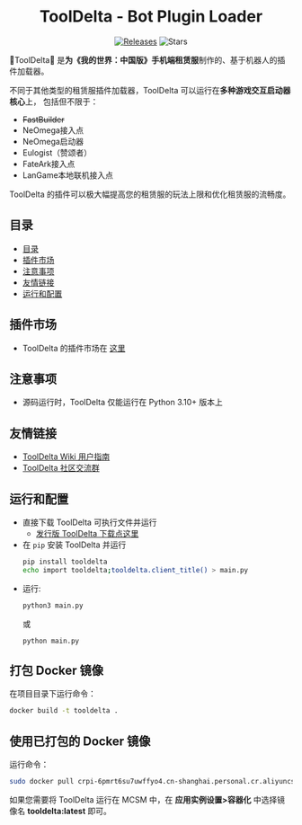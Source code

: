 <h1 align="center">ToolDelta - Bot Plugin Loader</h1>

<p align="center">
  <a href="https://github.com/ToolDelta/ToolDelta/releases"><img src="https://img.shields.io/github/v/release/ToolDelta/ToolDelta?display_name=tag&sort=semver" alt="Releases"></a>
  <img src="https://img.shields.io/github/stars/ToolDelta/ToolDelta.svg?style=falt" alt="Stars">
</p>

🍓ToolDelta🍓 是**为《我的世界：中国版》手机端租赁服**制作的、基于机器人的插件加载器。

不同于其他类型的租赁服插件加载器，ToolDelta 可以运行在**多种游戏交互启动器核心**上， 包括但不限于：
   - ~~FastBuilder~~
   - NeOmega接入点
   - NeOmega启动器
   - Eulogist（赞颂者）
   - FateArk接入点
   - LanGame本地联机接入点

ToolDelta 的插件可以极大幅提高您的租赁服的玩法上限和优化租赁服的流畅度。


## 目录
- [目录](#目录)
- [插件市场](#插件市场)
- [注意事项](#注意事项)
- [友情链接](#友情链接)
- [运行和配置](#运行和配置)



## 插件市场
- ToolDelta 的插件市场在 [这里](https://github.com/ToolDelta-Basic/PluginMarket)



## 注意事项
- 源码运行时，ToolDelta 仅能运行在 Python 3.10+ 版本上


## 友情链接
- [ToolDelta Wiki 用户指南](https://wiki.tooldelta.top/)
- [ToolDelta 社区交流群](http://qm.qq.com/cgi-bin/qm/qr?_wv=1027&k=ywf-Y9Sb7G3McLAN7TveI-qh-g1FEtLB&authKey=C0ZLK09UWRzWv9dpReVnZljSnZ15crGpNpdT5O%2BX%2B%2BQvZ%2Bsm2BWfN8qqdJ5OMnTq&noverify=0&group_code=1030755163)



## 运行和配置
- 直接下载 ToolDelta 可执行文件并运行
   - [发行版 ToolDelta 下载点这里](https://github.com/ToolDelta/ToolDelta/releases)
- 在 `pip` 安装 ToolDelta 并运行
   ```sh
   pip install tooldelta
   echo import tooldelta;tooldelta.client_title() > main.py
   ```
- 运行:
   ```sh
   python3 main.py
   ```
   或
   ```
   python main.py
   ```

## 打包 Docker 镜像
在项目目录下运行命令：
```sh
docker build -t tooldelta .
```

## 使用已打包的 Docker 镜像
运行命令：
```sh
sudo docker pull crpi-6pmrt6su7uwffyo4.cn-shanghai.personal.cr.aliyuncs.com/tooldelta/tooldelta:latest
```
如果您需要将 ToolDelta 运行在 MCSM 中，在 **应用实例设置>容器化** 中选择镜像名 **tooldelta:latest** 即可。